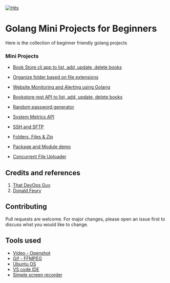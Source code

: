 [![Hits](https://hits.seeyoufarm.com/api/count/incr/badge.svg?url=https%3A%2F%2Fgithub.com%2Fakilans%2Fgolang-mini-projects&count_bg=%2379C83D&title_bg=%23555555&icon=&icon_color=%23E7E7E7&title=hits&edge_flat=false)](https://hits.seeyoufarm.com)

# Golang Mini Projects for Beginners

Here is the collection of beginner friendly golang projects

### Mini Projects

- [Book Store cli app to list, add, update, delete books](https://github.com/akilans/golang-mini-projects/tree/main/01-bookstore-cli-flag-json)

- [Organize folder based on file extensions](https://github.com/akilans/golang-mini-projects/tree/main/02-organize-folder)

- [Website Monitoring and Alerting using Golang](https://github.com/akilans/golang-mini-projects/tree/main/03-web-monitor)

- [Bookstore rest API to list, add, update, delete books](https://github.com/akilans/golang-mini-projects/tree/main/04-bookstore-api)

- [Random password generator](https://github.com/akilans/golang-mini-projects/tree/main/05-random-password)

- [System Metrics API](https://github.com/akilans/golang-mini-projects/tree/main/06-system-monitor)

- [SSH and SFTP](https://github.com/akilans/golang-mini-projects/tree/main/07-ssh-sftp-agent)

- [Folders, Files & Zip](https://github.com/akilans/golang-mini-projects/tree/main/08-file-folder-zip)

- [Package and Module demo](https://github.com/akilans/golang-mini-projects/tree/main/09-pack-mod-demo)

- [Concurrent File Uploader](https://github.com/akilans/golang-mini-projects/tree/main/10-golang-ssh-concurrent-file-uploder)

## Credits and references

1. [That DevOps Guy](https://www.youtube.com/c/MarcelDempers)
2. [Donald Feury](https://www.youtube.com/c/DonaldFeury)

## Contributing

Pull requests are welcome. For major changes, please open an issue first to discuss what you would like to change.

## Tools used

- [Video - Openshot](https://www.openshot.org/)
- [Gif - FFMPEG](https://www.ffmpeg.org/)
- [Ubuntu OS](https://ubuntu.com/)
- [VS code IDE](https://code.visualstudio.com/)
- [Simple screen recorder](https://www.maartenbaert.be/simplescreenrecorder/)
